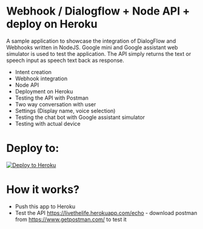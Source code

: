 # Webhook / Dialogflow + Node API + deploy on Heroku

A sample application to showcase the integration of DialogFlow and Webhooks written in NodeJS. Google mini and Google assistant web simulator is used to test the application. The API simply returns the text or speech input as speech text back as response.

- Intent creation
- Webhook integration 
- Node API
- Deployment on Heroku
- Testing the API with Postman
- Two way conversation with user
- Settings (Display name, voice selection) 
- Testing the chat bot with Google assistant simulator
- Testing with actual device

# Deploy to:
[![Deploy to Heroku](https://www.herokucdn.com/deploy/button.svg)](https://heroku.com/deploy)

# How it works?
- Push this app to Heroku
- Test the API https://livethelife.herokuapp.com/echo - download postman from https://www.getpostman.com/ to test it

